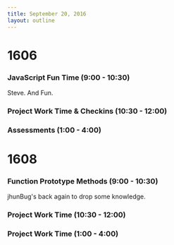 ```yaml
---
title: September 20, 2016
layout: outline
---
```


# 1606

### JavaScript Fun Time (9:00 - 10:30)
Steve. And Fun.

### Project Work Time & Checkins (10:30 - 12:00)

### Assessments (1:00 - 4:00)

# 1608

### Function Prototype Methods (9:00 - 10:30)
jhunBug's back again to drop some knowledge.

### Project Work Time (10:30 - 12:00)

### Project Work Time (1:00 - 4:00)
